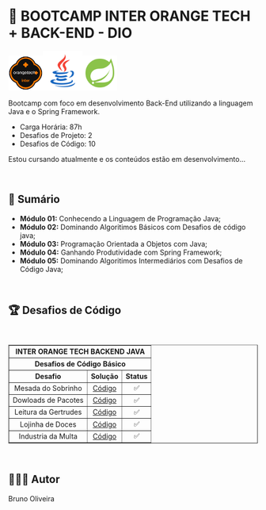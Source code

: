# 📌 **BOOTCAMP INTER ORANGE TECH + BACK-END - DIO**
<img src="./assets/logo.png"  width="70" alt="Icone do Bootcamp Inter Orange Tech"><img src="./assets/java.svg" width="80" alt="Icone do Java"><img src="./assets/spring.svg" width="70" alt="Icone do Spring Framework">

Bootcamp com foco em desenvolvimento Back-End utilizando a linguagem Java e o Spring Framework.

- Carga Horária: 87h
- Desafios de Projeto: 2
- Desafios de Código: 10

Estou cursando atualmente e os conteúdos estão em desenvolvimento...

<br>

## 📎 **Sumário**
- **Módulo 01:** Conhecendo a Linguagem de Programação Java;
- **Módulo 02:** Dominando Algoritimos Básicos com Desafios de código java;
- **Módulo 03:** Programação Orientada a Objetos com Java;
- **Módulo 04:** Ganhando Produtividade com Spring Framework;
- **Módulo 05:** Dominando Algoritimos Intermediários com Desafios de Código Java;

<br>

## 🏆 **Desafios de Código**

<br>

<table border=1>
    <tr>
        <th colspan="3" style="text-align:center"><b>INTER ORANGE TECH BACKEND JAVA</b></th>
    </tr>
    <tr>
        <th colspan="3" style="text-align:center">Desafios de Código Básico</th>
    </tr>
    <tr>
        <th style="text-align:center">Desafio</th>
        <th style="text-align:center">Solução</th>
        <th style="text-align:center">Status</th>
    </tr>
    <tr>
        <td align="center">Mesada do Sobrinho</td>
        <td align="center"><a href="https://github.com/BrunoOliveira16/Bootcamp-Inter-Orange-Tech-Backend/tree/main/ORANGE-TECH-MODULO-02/DesafioDeCodigo01">Código</a></td>
        <td align="center">✅</td>
    </tr>
    <tr>
        <td align="center">Dowloads de Pacotes</td>
        <td align="center"><a href="https://github.com/BrunoOliveira16/Bootcamp-Inter-Orange-Tech-Backend/tree/main/ORANGE-TECH-MODULO-02/DesafioDeCodigo02">Código</a></td>
        <td align="center">✅</td>
    </tr>
    <tr>
        <td align="center">Leitura da Gertrudes</td>
        <td align="center"><a href="https://github.com/BrunoOliveira16/Bootcamp-Inter-Orange-Tech-Backend/tree/main/ORANGE-TECH-MODULO-02/DesafioDeCodigo03">Código</a></td>
        <td align="center">✅</td>
    </tr>
    <tr>
        <td align="center">Lojinha de Doces</td>
        <td align="center"><a href="https://github.com/BrunoOliveira16/Bootcamp-Inter-Orange-Tech-Backend/tree/main/ORANGE-TECH-MODULO-02/DesafioDeCodigo04">Código</a></td>
        <td align="center">✅</td>
    </tr>
    <tr>
        <td align="center">Industria da Multa</td>
        <td align="center"><a href="https://github.com/BrunoOliveira16/Bootcamp-Inter-Orange-Tech-Backend/tree/main/ORANGE-TECH-MODULO-02/DesafioDeCodigo05">Código</a></td>
        <td align="center">✅</td>
    </tr>
</table>

<br>

## 🙋🏻‍♂️ **Autor**
Bruno Oliveira



